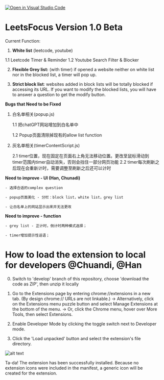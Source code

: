 [![Open in Visual Studio Code](https://classroom.github.com/assets/open-in-vscode-718a45dd9cf7e7f842a935f5ebbe5719a5e09af4491e668f4dbf3b35d5cca122.svg)](https://classroom.github.com/online_ide?assignment_repo_id=11115984&assignment_repo_type=AssignmentRepo)

# LeetsFocus Version 1.0 Beta

Current Function:

1. **White list** (leetcode, youtube)

1.1 Leetcode Timer & Reminder
1.2 Youtube Search Filter & Blocker
    
2. **Flexible Grey list:** (with timer) if opened a website neither on white list nor in the blocked list, a timer will pop up.
    
3. **Strict block list**: websites added in block lists will be totally blocked if accessing its URL. If you want to modify the blocked lists, you will have to answer a question to get the modify button.


**Bugs that Need to be Fixed**

1. 白名单相关(popup.js) 
    
    1.1 把chatGPT网站增加到白名单中

    1.2 Popup页面清除掉现有的allow list function
  
  
2. 灰名单相关(timerContentScript.js)

    2.1 timer位置，现在固定在页面右上角无法移动位置。更改至鼠标滑动到timer范围内timer自动消失，否则会挡住一部分网页功能
    2.2 timer每次刷新之后现在会重新计时，需要调整至刷新之后还可以计时



**Need to improve - UI (Han, Chunadi)**

    - 选择合适的complex question
    
    - popup页面美化 - 分栏：block list，white list，grey list
    
    - 让白名单上的网站显示出来并无法更改


**Need to improve - function**

    - grey list - 正计时，倒计时两种模式选择；
    
    - timer增加提示性话语；
        



# How to load the extension to local for developers @Chuandi, @Han

0. Switch to 'develop' branch of this repository, choose 'download the code as ZIP', then unzip it locally

1. Go to the Extensions page by entering chrome://extensions in a new tab. (By design chrome:// URLs are not linkable.)
    -> Alternatively, click on the Extensions menu puzzle button and select Manage Extensions at the bottom of the menu.
    -> Or, click the Chrome menu, hover over More Tools, then select Extensions.
    
 
2. Enable Developer Mode by clicking the toggle switch next to Developer mode.
3. Click the 'Load unpacked' button and select the extension's file directory.

![alt text](https://user-images.githubusercontent.com/36625317/233700422-adeff59a-a61c-4835-94ee-aba861cd6d9f.png)

Ta-da! The extension has been successfully installed. Because no extension icons were included in the manifest, a generic icon will be created for the extension.
